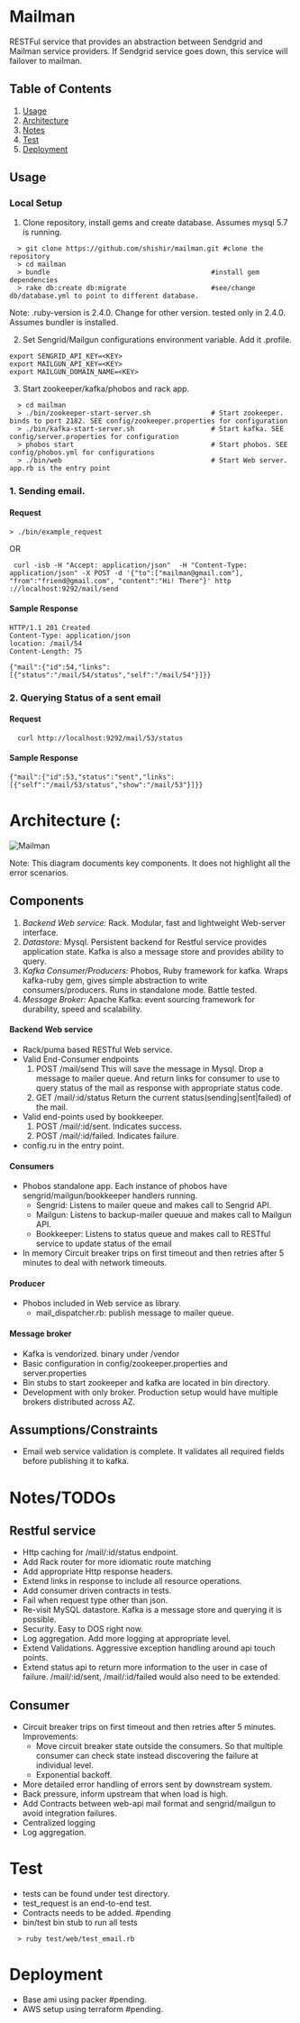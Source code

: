 # Mailman

RESTFul service that provides an abstraction between Sendgrid and Mailman service providers. If Sendgrid service goes down, this service will failover to mailman.

## Table of Contents

1. [Usage](#usage)
1. [Architecture](#arch)
1. [Notes](#todos)
1. [Test](#test)
1. [Deployment](#test)


## <a name="usage"></a>Usage
### <a name="local-setup"></a>Local Setup

1. Clone repository, install gems and create database. Assumes mysql 5.7 is running.

```
  > git clone https://github.com/shishir/mailman.git #clone the repository
  > cd mailman
  > bundle                                        #install gem dependencies
  > rake db:create db:migrate                     #see/change db/database.yml to point to different database.
```
Note: .ruby-version is 2.4.0. Change for other version. tested only in 2.4.0. Assumes bundler is installed.

2. Set Sengrid/Mailgun configurations environment variable. Add it .profile.

```
export SENGRID_API_KEY=<KEY>
export MAILGUN_API_KEY=<KEY>
export MAILGUN_DOMAIN_NAME=<KEY>
```

3. Start zookeeper/kafka/phobos and rack app.

```
  > cd mailman
  > ./bin/zookeeper-start-server.sh               # Start zookeeper. binds to port 2182. SEE config/zookeeper.properties for configuration
  > ./bin/kafka-start-server.sh                   # Start kafka. SEE config/server.properties for configuration
  > phobos start                                  # Start phobos. SEE config/phobos.yml for configurations
  > ./bin/web                                     # Start Web server. app.rb is the entry point
```

### <a name="send-email"></a>1. Sending email.
#### Request
```
> ./bin/example_request
```
OR

```
 curl -isb -H "Accept: application/json"  -H "Content-Type: application/json" -X POST -d '{"to":["mailman@gmail.com"], "from":"friend@gmail.com", "content":"Hi! There"}' http
://localhost:9292/mail/send
```

#### Sample Response
```
HTTP/1.1 201 Created
Content-Type: application/json
location: /mail/54
Content-Length: 75

{"mail":{"id":54,"links":[{"status":"/mail/54/status","self":"/mail/54"}]}}
```

### 2. Querying Status of a sent email
####  Request
```
  curl http://localhost:9292/mail/53/status
```
#### Sample Response
```
{"mail":{"id":53,"status":"sent","links":[{"self":"/mail/53/status","show":"/mail/53"}]}}
```



# <a name="arch"></a>Architecture (:
![Mailman](https://raw.githubusercontent.com/shishir/mailman/master/doc/arch.jpg)

Note: This diagram documents key components. It does not highlight all the error scenarios.

## Components

1. *Backend Web service:* Rack. Modular, fast and lightweight Web-server interface.
2. *Datastore:* Mysql. Persistent backend for Restful service provides application state.
  Kafka is also a message store and provides ability to query.
3. *Kafka Consumer/Producers:* Phobos, Ruby framework for kafka. Wraps kafka-ruby gem, gives simple abstraction to write consumers/producers. Runs in standalone mode. Battle tested.
4. *Message Broker:* Apache Kafka: event sourcing framework for durability, speed and scalability.

#### Backend Web service
  - Rack/puma based RESTful Web service.
  - Valid End-Consumer endpoints
      1. POST /mail/send
   This will save the message in Mysql. Drop a message to mailer queue. And return links for consumer to use to query status of the mail as response with appropriate status code.
      2. GET /mail/:id/status
   Return the current status(sending|sent|failed) of the mail.
  - Valid end-points used by bookkeeper.
      1. POST /mail/:id/sent. Indicates success.
      2. POST /mail/:id/failed. Indicates failure.
  - config.ru in the entry point.

#### Consumers
  - Phobos standalone app. Each instance of phobos have sengrid/mailgun/bookkeeper handlers running.
    - Sengrid: Listens to mailer queue and makes call to Sengrid API.
    - Mailgun: Listens to backup-mailer queuue and makes call to Mailgun API.
    - Bookkeeper: Listens to status queue and makes call to RESTful service to update status of the email
  - In memory Circuit breaker trips on first timeout and then retries after 5 minutes to deal with network timeouts.

#### Producer
  - Phobos included in Web service as library.
    - mail_dispatcher.rb: publish message to mailer queue.

#### Message broker
  - Kafka is vendorized. binary under /vendor
  - Basic configuration in config/zookeeper.properties and server.properties
  - Bin stubs to start zookeeper and kafka are located in bin directory.
  - Development with only broker. Production setup would have multiple brokers distributed across AZ.

## Assumptions/Constraints
  - Email web service validation is complete. It validates all required fields before publishing it to kafka.

# <a name="todos"></a>Notes/TODOs
## Restful service
- Http caching for /mail/:id/status endpoint.
- Add Rack router for more idiomatic route matching
- Add appropriate Http response headers.
- Extend links in response to include all resource operations.
- Add consumer driven contracts in tests.
- Fail when request type other than json.
- Re-visit MySQL datastore. Kafka is a message store and querying it is possible.
- Security. Easy to DOS right now.
- Log aggregation. Add more logging at appropriate level.
- Extend Validations. Aggressive exception handling around api touch points.
- Extend status api to return more information to the user in case of failure. /mail/:id/sent, /mail/:id/failed would also need to be extended.


## Consumer
-  Circuit breaker trips on first timeout and then retries after 5 minutes. Improvements:
    - Move circuit breaker state outside the consumers. So that multiple consumer can check state instead discovering the failure at individual level.
    - Exponential backoff.
- More detailed error handling of errors sent by downstream system.
- Back pressure, inform upstream that when load is high.
- Add Contracts between web-api mail format and sengrid/mailgun to avoid integration failures.
- Centralized logging
- Log aggregation.

# <a name="test"></a>Test
  - tests can be found under test directory.
  - test_request is an end-to-end test.
  - Contracts needs to be added. #pending
  - bin/test bin stub to run all tests

````
  > ruby test/web/test_email.rb
````

# <a name="deployment"></a>Deployment
  - Base ami using packer #pending.
  - AWS setup using terraform #pending.






